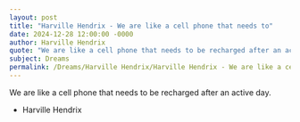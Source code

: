 ```yaml
---
layout: post
title: "Harville Hendrix - We are like a cell phone that needs to"
date: 2024-12-28 12:00:00 -0000
author: Harville Hendrix
quote: "We are like a cell phone that needs to be recharged after an active day."
subject: Dreams
permalink: /Dreams/Harville Hendrix/Harville Hendrix - We are like a cell phone that needs to
---
```


We are like a cell phone that needs to be recharged after an active day.

- Harville Hendrix
